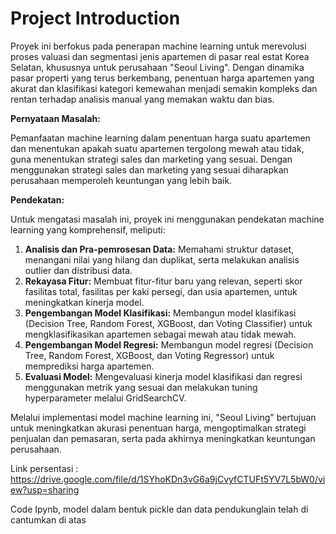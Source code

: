 # Project Introduction

Proyek ini berfokus pada penerapan machine learning untuk merevolusi proses valuasi dan segmentasi jenis apartemen di pasar real estat Korea Selatan, khususnya untuk perusahaan "Seoul Living". Dengan dinamika pasar properti yang terus berkembang, penentuan harga apartemen yang akurat dan klasifikasi kategori kemewahan menjadi semakin kompleks dan rentan terhadap analisis manual yang memakan waktu dan bias.

**Pernyataan Masalah:**

Pemanfaatan machine learning dalam penentuan harga suatu apartemen dan menentukan apakah suatu apartemen tergolong mewah atau tidak, guna menentukan strategi sales dan marketing yang sesuai. Dengan menggunakan strategi sales dan marketing yang sesuai diharapkan perusahaan memperoleh keuntungan yang lebih baik.

**Pendekatan:**

Untuk mengatasi masalah ini, proyek ini menggunakan pendekatan machine learning yang komprehensif, meliputi:

1.  **Analisis dan Pra-pemrosesan Data:** Memahami struktur dataset, menangani nilai yang hilang dan duplikat, serta melakukan analisis outlier dan distribusi data.
2.  **Rekayasa Fitur:** Membuat fitur-fitur baru yang relevan, seperti skor fasilitas total, fasilitas per kaki persegi, dan usia apartemen, untuk meningkatkan kinerja model.
3.  **Pengembangan Model Klasifikasi:** Membangun model klasifikasi (Decision Tree, Random Forest, XGBoost, dan Voting Classifier) untuk mengklasifikasikan apartemen sebagai mewah atau tidak mewah.
4.  **Pengembangan Model Regresi:** Membangun model regresi (Decision Tree, Random Forest, XGBoost, dan Voting Regressor) untuk memprediksi harga apartemen.
5.  **Evaluasi Model:** Mengevaluasi kinerja model klasifikasi dan regresi menggunakan metrik yang sesuai dan melakukan tuning hyperparameter melalui GridSearchCV.

Melalui implementasi model machine learning ini, "Seoul Living" bertujuan untuk meningkatkan akurasi penentuan harga, mengoptimalkan strategi penjualan dan pemasaran, serta pada akhirnya meningkatkan keuntungan perusahaan.

Link persentasi : https://drive.google.com/file/d/1SYhoKDn3vG6a9jCvyfCTUFt5YV7L5bW0/view?usp=sharing

Code Ipynb, model dalam bentuk pickle dan data pendukunglain telah di cantumkan di atas
